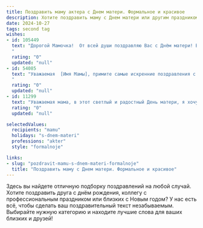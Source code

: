 ```yaml
---
title: Поздравить маму актера с Днем матери. Формальное и красивое
description: Хотите поздравить маму с Днем матери или другим праздником? Наш ИИ создаст незабываемое поздравление, а вы обязательно выделитесь среди других.  
date: 2024-10-27
tags: second tag
wishes:
- id: 105449
  text: "Дорогой Мамочка!  От всей души поздравляю Вас с Днём матери! Ваша самоотверженность, талант и преданность профессии актера всегда восхищали меня. Желаю Вам крепкого здоровья, вдохновения, новых творческих успехов и, конечно же, семейного благополучия. С любовью и уважением.
  "
  rating: "0"
  updated: "null"
- id: 54085
  text: "Уважаемая  [Имя Мамы], примите самые искренние поздравления с Днем матери!  Желаем Вам  творческих успехов, ярких ролей и  неиссякаемого  вдохновения  в Вашей  прекрасной  профессии  актрисы. Пусть  Ваша  жизнь  будет  наполнена  счастьем,  любовью  и  благополучием.
  "
  rating: "0"
  updated: "null"
- id: 11299
  text: "Уважаемая мама, в этот светлый и радостный День матери, я хочу выразить Вам самые искренние поздравления и глубочайшую благодарность за все, что Вы делаете для нас. Ваша нежность, забота и поддержка всегда были для меня примером истинной любви и самопожертвования. Ваша профессия актера наполняет мир красотой и эмоциями, и я горжусь тем, что Вы моя мама. Пусть в этот день Вас окружают тепло и уют, а каждый новый день приносит Вам радость и успех в Ваших творческих начинаниях. С Днем матери!"
  rating: "0"
  updated: "null"

selectedValues:
  recipients: "mamu"
  holidays: "s-dnem-materi"
  professions: "akter"
  style: "formalnoje"

links:
- slug: "pozdravit-mamu-s-dnem-materi-formalnoje"
  title: "Поздравить маму с Днем матери. Формальное и красивое"
---
```


Здесь вы найдете отличную подборку поздравлений на любой случай.
Хотите поздравить друга с днём рождения, коллегу с профессиональным праздником или близких с Новым годом? У нас есть всё, чтобы сделать ваш поздравительный текст незабываемым. Выбирайте нужную категорию и находите лучшие слова для ваших близких и друзей!
